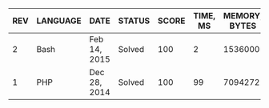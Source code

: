 | REV | LANGUAGE | DATE | STATUS | SCORE | TIME, MS | MEMORY, BYTES | IN RANKING | UNIQUE | RANKING POINTS |
|-----|----------|------|--------|-------|----------|---------------|------------|--------|----------------|
| 2 | Bash | Feb 14, 2015 | Solved | 100 | 2 | 1536000 | yes | yes | 32.881 |
| 1 | PHP | Dec 28, 2014 | Solved | 100 | 99 | 7094272 | yes | yes | 28.905 |


